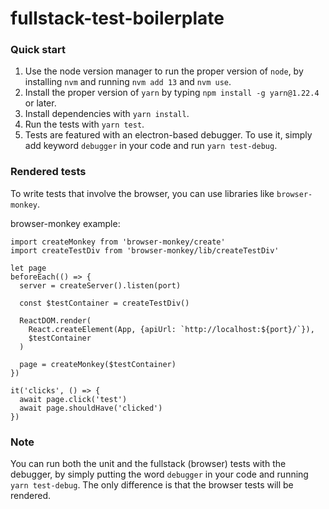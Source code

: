 # fullstack-test-boilerplate

### Quick start

1. Use the node version manager to run the proper version of `node`, by installing `nvm` and running `nvm add 13` and `nvm use`.
2. Install the proper version of `yarn` by typing `npm install -g yarn@1.22.4` or later.
3. Install dependencies with `yarn install`.
4. Run the tests with `yarn test`.
5. Tests are featured with an electron-based debugger. To use it, simply add keyword `debugger` in your code and run `yarn test-debug`.

### Rendered tests

To write tests that involve the browser, you can use libraries like `browser-monkey`.

browser-monkey example:

```
import createMonkey from 'browser-monkey/create'
import createTestDiv from 'browser-monkey/lib/createTestDiv'

let page
beforeEach(() => {
  server = createServer().listen(port)

  const $testContainer = createTestDiv()

  ReactDOM.render(
    React.createElement(App, {apiUrl: `http://localhost:${port}/`}),
    $testContainer
  )

  page = createMonkey($testContainer)
})

it('clicks', () => {
  await page.click('test')
  await page.shouldHave('clicked')
})
```

### Note

You can run both the unit and the fullstack (browser) tests with the debugger, by simply putting the word `debugger` in your code and running `yarn test-debug`. The only difference is that the browser tests will be rendered.
